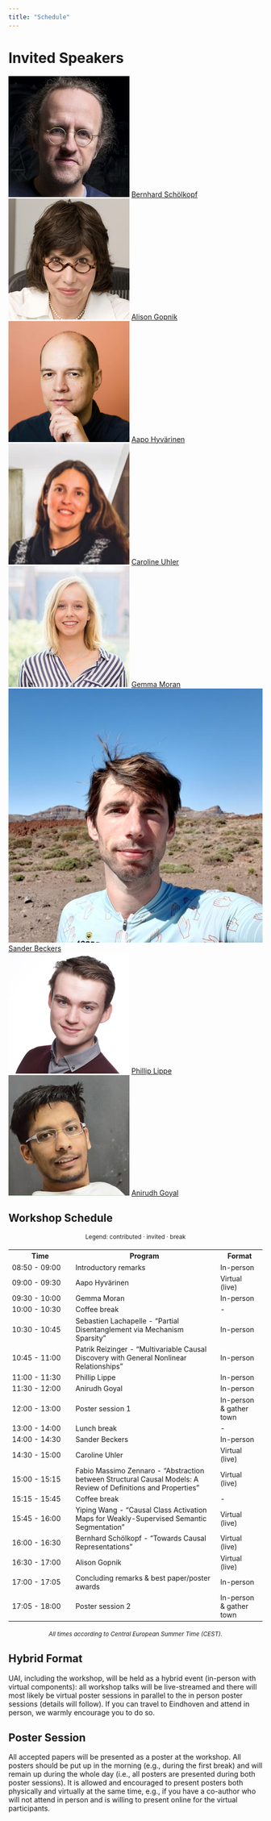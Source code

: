 ```yaml
---
title: "Schedule"
---
```


# Invited Speakers

<div class="list-of-people">
    <div class="person">
        <td><img src="/bernhard.jpg"></td>
        <td><a href="https://is.mpg.de/~bs">Bernhard Schölkopf</a></td>
    </div>
    <div class="person">
        <td><img src="/alison.jpg"></td>
        <td><a href="http://alisongopnik.com/">Alison Gopnik</a></td>
    </div>
    <div class="person">
        <td><img src="/aapo.jpg"></td>
        <td><a href="https://www.cs.helsinki.fi/u/ahyvarin/">Aapo Hyvärinen</a></td>
    </div>
    <div class="person">
        <td><img src="/caroline.jpg"></td>
        <td><a href="https://www.carolineuhler.com/">Caroline Uhler</a></td>
    </div>
    <div class="person">
        <td><img src="/gemma.jpg"></td>
        <td><a href="https://www.gemma-moran.com/">Gemma Moran</a></td>
    </div>
    <div class="person">
        <td><img src="/sander.jpg"></td>
        <td><a href="https://sanderbeckers.github.io/website/about/">Sander Beckers</a></td>
    </div>
    <div class="person">
        <td><img src="/philip.jpg"></td>
        <td><a href="https://phlippe.github.io/">Phillip Lippe</a></td>
    </div>
    <div class="person">
        <td><img src="/anirudh.jpg"></td>
        <td><a href="https://anirudh9119.github.io/">Anirudh Goyal</a></td>
    </div>
</div>


## Workshop Schedule

<div style="width: 100%; font-size: smaller; text-align: center; margin-bottom: 18px; margin-top: 18px;">
    Legend:
    <span class="contributed">contributed</span> · 
    <span class="invited">invited</span> · 
    <span class="break">break</span>
</div>

<table class="schedule">
    <tr>
        <th style="width:25%">Time</th>
        <th>Program</th>
        <th>Format</th>
    </tr>
    <tr>
        <td>08:50 - 09:00</td>
        <td>Introductory remarks</td>
        <td>In-person</td>
    </tr>
    <tr class="invited">
        <td>09:00 - 09:30</td>
        <td>Aapo Hyvärinen</td>
        <td>Virtual (live)</td>
    </tr>
    <tr class="invited">
        <td>09:30 - 10:00</td>
        <td>Gemma Moran</td>
        <td>In-person</td>
    </tr>
    <tr class="break">
        <td>10:00 - 10:30</td>
        <td>Coffee break</td>
        <td>-</td>
    </tr>
    <tr class="contributed">
        <td>10:30 - 10:45</td>
        <td>Sebastien Lachapelle - “Partial Disentanglement via Mechanism Sparsity”</td>
        <td>In-person</td>
    </tr>
    <tr class="contributed">
        <td>10:45 - 11:00</td>
        <td>Patrik Reizinger - “Multivariable Causal Discovery with General Nonlinear Relationships”</td>
        <td>In-person</td>
    </tr>
    <tr class="invited">
        <td>11:00 - 11:30</td>
        <td>Phillip Lippe</td>
        <td>In-person</td>
    </tr>
    <tr class="invited">
        <td>11:30 - 12:00</td>
        <td>Anirudh Goyal</td>
        <td>In-person</td>
    </tr>
    <tr class="contributed">
        <td>12:00 - 13:00</td>
        <td>Poster session 1</td>
        <td>In-person &amp gather town</td>
    </tr>
    <tr class="break">
        <td>13:00 - 14:00</td>
        <td>Lunch break</td>
        <td>-</td>
    </tr>
    <tr class="invited">
        <td>14:00 - 14:30</td>
        <td>Sander Beckers</td>
        <td>In-person</td>
    </tr>
    <tr class="invited">
        <td>14:30 - 15:00</td>
        <td>Caroline Uhler</td>
        <td>Virtual (live)</td>
    </tr>
    <tr class="contributed">
        <td>15:00 - 15:15</td>
        <td>Fabio Massimo Zennaro - “Abstraction between Structural Causal Models: A Review of Definitions and Properties”</td>
        <td>Virtual (live)</td>
    </tr>
    <tr class="break">
        <td>15:15 - 15:45</td>
        <td>Coffee break</td>
        <td>-</td>
    </tr>
    <tr class="contributed">
        <td>15:45 - 16:00</td>
        <td>Yiping Wang - “Causal Class Activation Maps for Weakly-Supervised Semantic Segmentation”</td>
        <td>Virtual (live)</td>
    </tr>
    <tr class="invited">
        <td>16:00 - 16:30</td>
        <td>Bernhard Schölkopf - “Towards Causal Representations”</td>
        <td>Virtual (live)</td>
    </tr>
    <tr class="invited">
        <td>16:30 - 17:00</td>
        <td>Alison Gopnik</td>
        <td>Virtual (live)</td>
    </tr>
    <tr>
        <td>17:00 - 17:05</td>
        <td>Concluding remarks &amp best paper/poster awards</td>
        <td>In-person</td>
    </tr>
    <tr class="contributed">
        <td>17:05 - 18:00</td>
        <td>Poster session 2</td>
        <td>In-person &amp gather town</td>
    </tr>
</table>

<div style="width: 100%; font-size: smaller; text-align: center; margin-top: 18px;">
    <em>All times according to Central European Summer Time (CEST).</em>
</div>

## Hybrid Format 

UAI, including the workshop, will be held as a hybrid event (in-person with virtual components): all workshop talks will be live-streamed and there will most likely be virtual poster sessions in parallel to the in person poster sessions (details will follow). If you can travel to Eindhoven and attend in person, we warmly encourage you to do so.

## Poster Session 

All accepted papers will be presented as a poster at the workshop. All posters should be put up in the morning (e.g., during the first break) and will remain up during the whole day (i.e., all posters are presented during both poster sessions). It is allowed and encouraged to present posters both physically and virtually at the same time, e.g., if you have a co-author who will not attend in person and is willing to present online for the virtual participants.
